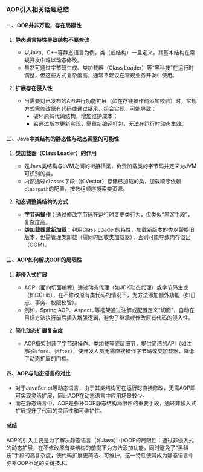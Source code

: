 ### AOP引入相关话题总结

#### 一、OOP并非万能，存在局限性
1. **静态语言特性导致结构不易修改**  
   - 以Java、C++等静态语言为例，类（或结构）一旦定义，其基本结构在常规开发中难以动态修改。  
   - 虽然可通过字节码生成、类加载器（Class Loader）等“黑科技”在运行时调整，但这些方式复杂度高，通常不建议在常规业务开发中使用。  

2. **扩展存在侵入性**  
   - 当需要对已发布的API进行功能扩展（如在存钱操作前添加校验）时，常规方式需修改原有代码或通过继承、组合实现，可能导致：  
     - 破坏原有代码结构，增加维护成本；  
     - 若通过版本更新实现，需重新编译打包，无法在运行时动态生效。  


#### 二、Java中类结构的静态性与动态调整的可能性
1. **类加载器（Class Loader）的作用**  
   - 是Java类结构与JVM之间的衔接桥梁，负责加载类的字节码并定义为JVM可识别的类。  
   - 内部通过`classes`字段（如Vector）存储已加载的类，加载顺序依赖`classpath`的配置，按数组顺序搜索类资源。  

2. **动态调整类结构的方式**  
   - **字节码操作**：通过修改字节码在运行时变更类行为，但类似“黑客手段”，复杂度高。  
   - **类加载器重新加载**：利用Class Loader的特性，加载新版本的类以替换旧版本，但需管理类卸载（需同时回收类加载器），否则可能导致内存溢出（OOM）。  


#### 三、AOP如何解决OOP的局限性
1. **非侵入式扩展**  
   - AOP（面向切面编程）通过动态代理（如JDK动态代理）或字节码生成（如CGLib），在不修改原有类代码的情况下，为方法添加额外功能（如日志、事务、权限校验）。  
   - 例如，Spring AOP、AspectJ等框架通过注解或配置定义“切面”，自动在目标方法执行前后插入增强逻辑，避免了继承或修改原有代码的侵入性。  

2. **简化动态扩展复杂度**  
   - AOP框架封装了字节码操作、类加载等底层细节，提供简洁的API（如注解`@Before`、`@After`），使开发人员无需直接操作字节码或类加载器，降低了动态扩展的门槛。  


#### 四、AOP与动态语言的对比
- 对于JavaScript等动态语言，由于其类结构可在运行时直接修改，无需AOP即可实现灵活扩展，因此AOP在动态语言中应用场景较少。  
- 而在静态语言中，AOP是弥补OOP静态结构局限性的重要手段，通过非侵入式扩展提升了代码的灵活性和可维护性。  


#### 总结
AOP的引入主要是为了解决静态语言（如Java）中OOP的局限性：通过非侵入式的动态扩展，在不修改原有类结构的前提下为方法添加功能，同时避免了“黑科技”手段的高复杂度，使代码扩展更简洁、可维护。这一特性使其成为静态语言中弥补OOP不足的关键技术。
